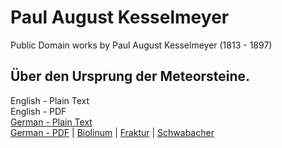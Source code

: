 # Paul August Kesselmeyer
Public Domain works by Paul August Kesselmeyer (1813 - 1897)

## Über den Ursprung der Meteorsteine.

English - Plain Text  
English - PDF  
[German - Plain Text](full-text-german-1.md)  
[German - PDF](https://cdn.solaranamnesis.com/PaulAugustKesselmeyer/kesselmeyer_german_1860_basker_pdflatex.pdf) | [Biolinum](https://cdn.solaranamnesis.com/PaulAugustKesselmeyer/kesselmeyer_german_1860_biolinum_pdflatex.pdf) | [Fraktur](https://cdn.solaranamnesis.com/PaulAugustKesselmeyer/kesselmeyer_german_1860_frak_pdflatex.pdf) | [Schwabacher](https://cdn.solaranamnesis.com/PaulAugustKesselmeyer/kesselmeyer_german_1860_swab_pdflatex.pdf)  

